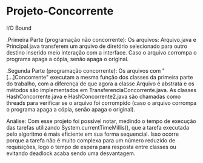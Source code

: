 # Projeto-Concorrente
I/O Bound

.Primeira Parte (programação não concorrente):
  Os arquivos: Arquivo.java e Principal.java transferem um arquivo de diretório selecionado para outro destino inserido meio interação com a interface. Caso o arquivo corrompa o programa apaga a cópia, senão apaga o original.

 .Segunda Parte (programação concorrente): 
  Os arquivos com "[...]Concorrente" executam a mesma função dos classes da primeira parte do trabalho, com a diferença de que agora a classe Arquivo é abstrata e os métodos são implementados em TransferenciaConcorrente.java. As classes HashConcorrente.java e HashConcorrente2.java são chamadas como threads para verificar se o arquivo foi corrompido (caso o arquivo corrompa o programa apaga a cópia, senão apaga o original).
  
  


Análise: Com esse projeto foi possível notar, medindo o tempo de execução das tarefas utilizando System.currentTimeMillis(), que a tarefa executada pelo algoritmo é mais eficiente em sua forma sequencial. Isso ocorre porque a tarefa não é muito complexa para um número reduzido de requisições, logo o tempo de espera para resposta entre classes ou evitando deadlock acaba sendo uma desvantagem.

